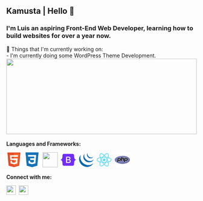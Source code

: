 ## Kamusta | Hello 👋
  ### I'm Luis an aspiring Front-End Web Developer, learning how to build websites for over a year now.
  🌱  Things that I'm currently working on: 
        <br>
      - I'm currently doing some WordPress Theme Development.  
<img src="https://vincentgarreau.com/particles.js/assets/img/kbLd9vb_new.gif"  width="100%" height="200px"/>  



 **Languages and Frameworks:**
 <p align="left">
  <code><img src="https://github.com/devicons/devicon/blob/master/icons/html5/html5-original.svg" width="40" height="40" /></code>&nbsp;
  <code><img src="https://github.com/devicons/devicon/blob/master/icons/css3/css3-plain.svg" width="40" height="40" /></code>&nbsp;
  <code><img src="https://github.com/abranhe/programming-languages-logos/blob/master/src/javascript/javascript_48x48.png"  width="40" height="40"/></code>&nbsp;
  <code><img src="https://github.com/devicons/devicon/blob/master/icons/bootstrap/bootstrap-plain.svg" width="40" height="40" /></code>&nbsp;
  <code><img src="https://github.com/devicons/devicon/blob/master/icons/jquery/jquery-original.svg" width="40" height="40" /></code>&nbsp;
  <code><img src="https://github.com/devicons/devicon/blob/master/icons/react/react-original.svg" width="40" height="40" /></code>&nbsp;
  <code><img src="https://github.com/devicons/devicon/blob/master/icons/php/php-original.svg" width="40" height="40" /></code>&nbsp;
  
 </p>

 
 
 **Connect with me:** &nbsp;
 
 <a href="https://https://www.linkedin.com/in/luis-gudmalin-8b0349195/"><img src="https://img.icons8.com/android/linkedin.png" height="25px" width="25px"/></a>&nbsp;
 <a href="https://twitter.com/leewseea"><img src="https://img.icons8.com/android/twitter.png" height="25px" width="25px"/></a>&nbsp;

<!--
**lewsea/lewsea** is a ✨ _special_ ✨ repository because its `README.md` (this file) appears on your GitHub profile.

Here are some ideas to get you started:
- 🔭 I’m currently working on FrontEnd Mentor and FreeCodeCamp Challenges.
- 🌱 I’m currently learning ...
- 👯 I’m looking to collaborate on ...
- 🤔 I’m looking for help with ...
- 💬 Ask me about ...
- 📫 How to reach me: ...
- 😄 Pronouns: ...
-  ...💼
-->
